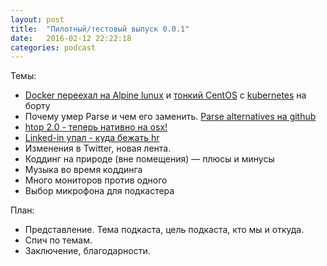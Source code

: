 ```yaml
---
layout: post
title:  "Пилотный/тестовый выпуск 0.0.1"
date:   2016-02-12 22:22:18
categories: podcast
---
```


Темы:

- [Docker переехал на Alpine lunux](https://www.brianchristner.io/docker-is-moving-to-alpine-linux)
  и  [тонкий СentOS](http://seven.centos.org/2016/02/new-centos-atomic-host-available) с [kubernetes](http://kubernetes.io) на борту
- Почему умер Parse и чем его заменить.
  [Parse alternatives на github](https://github.com/relatedcode/ParseAlternatives)
- [htop 2.0 - теперь нативно на osx!](http://hisham.hm/htop/)
- [Linked-in упал - куда бежать hr](http://utmagazine.ru/posts/17396-socset-linkedin-obvalilas-na-43-mozhno-li-pristupat-k-pokupkam)
- Изменения в Twitter, новая лента.
- Коддинг на природе (вне помещения) — плюсы и минусы
- Музыка во время коддинга
- Много мониторов против одного
- Выбор микрофона для подкастера

План:

- Представление. Тема подкаста, цель подкаста, кто мы и откуда.
- Спич по темам.
- Заключение, благодарности. 
